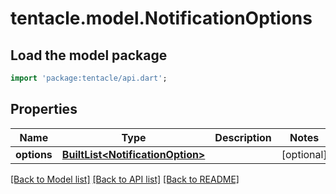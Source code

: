 # tentacle.model.NotificationOptions

## Load the model package
```dart
import 'package:tentacle/api.dart';
```

## Properties
Name | Type | Description | Notes
------------ | ------------- | ------------- | -------------
**options** | [**BuiltList&lt;NotificationOption&gt;**](NotificationOption.md) |  | [optional] 

[[Back to Model list]](../README.md#documentation-for-models) [[Back to API list]](../README.md#documentation-for-api-endpoints) [[Back to README]](../README.md)


